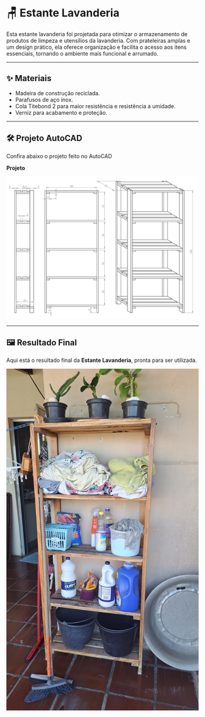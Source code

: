 # 🪑 Estante Lavanderia

Esta estante lavanderia foi projetada para otimizar o armazenamento de produtos de limpeza e utensílios da lavanderia. Com prateleiras amplas e um design prático, ela oferece organização e facilita o acesso aos itens essenciais, tornando o ambiente mais funcional e arrumado.

---

## ✨ Materiais

- Madeira de construção reciclada.
- Parafusos de aço inox.
- Cola Titebond 2 para maior resistência e resistência a umidade.
- Verniz para acabamento e proteção.

---

## 🛠 Projeto AutoCAD

Confira abaixo o projeto feito no AutoCAD

**Projeto**
<p align="center">
  <img width="800" height="auto" src="../estante-lavanderia/proj.png" alt="Projeto">
</p>

---

## 🖼 Resultado Final

Aqui está o resultado final da **Estante Lavanderia**, pronta para ser utilizada.

<p align="center">
  <img width="800" height="auto" src="../estante-lavanderia/foto1.jpg" alt="Estante Lavanderia Finalizada">
</p>
